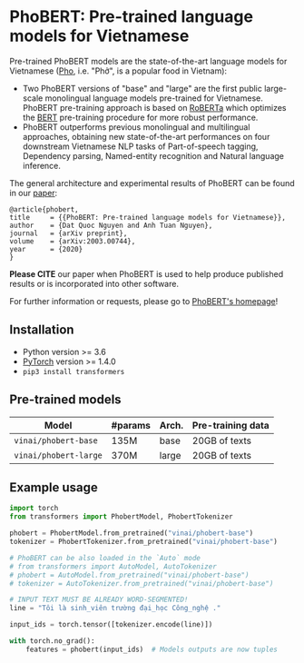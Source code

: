 # <a name="introduction"></a> PhoBERT: Pre-trained language models for Vietnamese 

Pre-trained PhoBERT models are the state-of-the-art language models for Vietnamese ([Pho](https://en.wikipedia.org/wiki/Pho), i.e. "Phở", is a popular food in Vietnam): 

 - Two PhoBERT versions of "base" and "large" are the first public large-scale monolingual language models pre-trained for Vietnamese. PhoBERT pre-training approach is based on [RoBERTa](https://github.com/pytorch/fairseq/blob/master/examples/roberta/README.md)  which optimizes the [BERT](https://github.com/google-research/bert) pre-training procedure for more robust performance.
 - PhoBERT outperforms previous monolingual and multilingual approaches, obtaining new state-of-the-art performances on four downstream Vietnamese NLP tasks of Part-of-speech tagging, Dependency parsing, Named-entity recognition and Natural language inference.

The general architecture and experimental results of PhoBERT can be found in our [paper](https://arxiv.org/abs/2003.00744):

    @article{phobert,
    title     = {{PhoBERT: Pre-trained language models for Vietnamese}},
    author    = {Dat Quoc Nguyen and Anh Tuan Nguyen},
    journal   = {arXiv preprint},
    volume    = {arXiv:2003.00744},
    year      = {2020}
    }

**Please CITE** our paper when PhoBERT is used to help produce published results or is incorporated into other software.

For further information or requests, please go to [PhoBERT's homepage](https://github.com/VinAIResearch/PhoBERT)!

## Installation <a name="install2"></a>
 - Python version >= 3.6
 - [PyTorch](http://pytorch.org/) version >= 1.4.0
 - `pip3 install transformers`

## Pre-trained models <a name="models2"></a>


Model | #params | Arch.	 | Pre-training data
---|---|---|---
`vinai/phobert-base` | 135M | base | 20GB  of texts
`vinai/phobert-large` | 370M | large | 20GB  of texts

## Example usage <a name="usage2"></a>

```python
import torch
from transformers import PhobertModel, PhobertTokenizer

phobert = PhobertModel.from_pretrained("vinai/phobert-base")
tokenizer = PhobertTokenizer.from_pretrained("vinai/phobert-base")

# PhoBERT can be also loaded in the `Auto` mode
# from transformers import AutoModel, AutoTokenizer
# phobert = AutoModel.from_pretrained("vinai/phobert-base")
# tokenizer = AutoTokenizer.from_pretrained("vinai/phobert-base")

# INPUT TEXT MUST BE ALREADY WORD-SEGMENTED!
line = "Tôi là sinh_viên trường đại_học Công_nghệ ."

input_ids = torch.tensor([tokenizer.encode(line)])

with torch.no_grad():
    features = phobert(input_ids)  # Models outputs are now tuples
```
